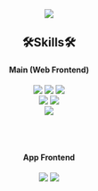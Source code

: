 <div align='center'>
  <img src="https://capsule-render.vercel.app/api?type=waving&color=timeAuto&height=300&section=header&text=Welcome!&desc=Jiyeon's%20Github🍀%20&fontSize=70&descSize=40&fontColor=ffffff&fontAlignY=30" />
</div>

<div align='center'>
  <h2>🛠️Skills🛠️</h2>
  <h4>Main (Web Frontend)</h4>
  <img src="https://img.shields.io/badge/javascript-F7DF1E?style=for-the-badge&logo=JavaScript&logoColor=white" />
  <img src="https://img.shields.io/badge/html-E34F26?style=for-the-badge&logo=HTML5&logoColor=white" />
  <img src="https://img.shields.io/badge/css-1572B6?style=for-the-badge&logo=CSS3&logoColor=white" />
  <br>
  <img src="https://img.shields.io/badge/react-61DAFB?style=for-the-badge&logo=React&logoColor=white" />
  <img src="https://img.shields.io/badge/typescript-3178C6?style=for-the-badge&logo=TypeScript&logoColor=white" />
  <br>
  <img src="https://img.shields.io/badge/styled%20components-DB7093?style=for-the-badge&logo=styled-components&logoColor=white" />

  <br/><br/>
  <h4>App Frontend</h4>
  <img src="https://img.shields.io/badge/retrofit-23009020?style=for-the-badge&logo=Retrofit&logoColor=white" />
  <img src="https://img.shields.io/badge/kotlin-7F52FF?style=for-the-badge&logo=Kotlin&logoColor=white" />
</div>
<br/>

